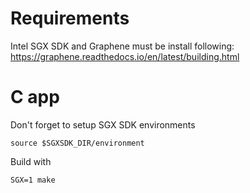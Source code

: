# Requirements

Intel SGX SDK and Graphene must be install following:
https://graphene.readthedocs.io/en/latest/building.html

# C app

Don't forget to setup SGX SDK environments
```
source $SGXSDK_DIR/environment
```

Build with
```
SGX=1 make
```


